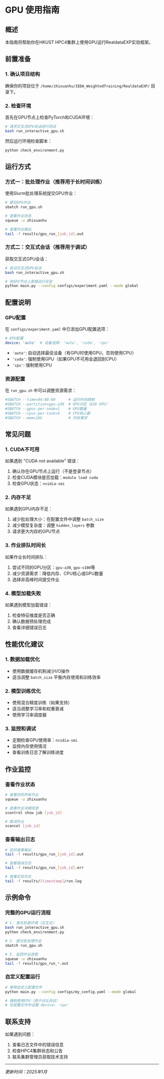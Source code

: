 # GPU 使用指南

## 概述

本指南将帮助你在HKUST HPC4集群上使用GPU运行RealdataEXP实验框架。

## 前置准备

### 1. 确认项目结构

确保你的项目位于 `/home/zhixuanhu/IEDA_WeightedTraining/RealdataEXP/` 目录下。

### 2. 检查环境

首先在GPU节点上检查PyTorch和CUDA环境：

```bash
# 请求交互式GPU会话进行测试
bash run_interactive_gpu.sh
```

然后运行环境检查脚本：

```bash
python check_environment.py
```

## 运行方式

### 方式一：批处理作业（推荐用于长时间训练）

使用Slurm批处理系统提交GPU作业：

```bash
# 提交GPU作业
sbatch run_gpu.sh

# 查看作业状态
squeue -u zhixuanhu

# 查看作业输出
tail -f results/gpu_run_[job_id].out
```

### 方式二：交互式会话（推荐用于调试）

获取交互式GPU会话：

```bash
# 启动交互式GPU会话
bash run_interactive_gpu.sh

# 在GPU节点上直接运行实验
python main.py --config configs/experiment.yaml --mode global
```

## 配置说明

### GPU配置

在 `configs/experiment.yaml` 中已添加GPU配置选项：

```yaml
# GPU配置
device: 'auto'  # 设备选择: 'auto', 'cuda', 'cpu'
```

- `'auto'`: 自动选择最佳设备（有GPU时使用GPU，否则使用CPU）
- `'cuda'`: 强制使用GPU（如果GPU不可用会退回到CPU）
- `'cpu'`: 强制使用CPU

### 资源配置

在 `run_gpu.sh` 中可以调整资源需求：

```bash
#SBATCH --time=04:00:00      # 运行时间限制
#SBATCH --partition=gpu-a30  # GPU分区（A30 GPU）
#SBATCH --gpus-per-node=1    # GPU数量
#SBATCH --cpus-per-task=4    # CPU核心数
#SBATCH --mem=16G            # 内存需求
```

## 常见问题

### 1. CUDA不可用

如果遇到 "CUDA not available" 错误：

1. 确认你在GPU节点上运行（不是登录节点）
2. 检查CUDA模块是否加载：`module load cuda`
3. 检查GPU状态：`nvidia-smi`

### 2. 内存不足

如果遇到GPU内存不足：

1. 减少批处理大小：在配置文件中调整 `batch_size`
2. 减少模型复杂度：调整 `hidden_layers` 参数
3. 请求更大内存的GPU节点

### 3. 作业排队时间长

如果作业长时间排队：

1. 尝试不同的GPU分区：`gpu-a30`, `gpu-v100`等
2. 减少资源需求：降低内存、CPU核心或GPU数量
3. 选择非高峰时间提交作业

### 4. 模型加载失败

如果遇到模型加载错误：

1. 检查特征维度是否正确
2. 确认数据预处理完成
3. 查看详细错误日志

## 性能优化建议

### 1. 数据加载优化

- 使用数据缓存机制减少I/O操作
- 适当调整 `batch_size` 平衡内存使用和训练效率

### 2. 模型训练优化

- 使用混合精度训练（如果支持）
- 适当调整学习率和权重衰减
- 使用学习率调度器

### 3. 监控和调试

- 定期检查GPU使用率：`nvidia-smi`
- 监控内存使用情况
- 查看训练日志了解训练进度

## 作业监控

### 查看作业状态

```bash
# 查看你的所有作业
squeue -u zhixuanhu

# 查看作业详细信息
scontrol show job [job_id]

# 取消作业
scancel [job_id]
```

### 查看输出日志

```bash
# 实时查看输出
tail -f results/gpu_run_[job_id].out

# 查看错误日志
tail -f results/gpu_run_[job_id].err

# 查看实验日志
tail -f results/[timestamp]/run.log
```

## 示例命令

### 完整的GPU运行流程

```bash
# 1. 首先检查环境（交互式）
bash run_interactive_gpu.sh
python check_environment.py

# 2. 提交批处理作业
sbatch run_gpu.sh

# 3. 监控作业进度
squeue -u zhixuanhu
tail -f results/gpu_run_*.out
```

### 自定义配置运行

```bash
# 使用自定义配置文件
python main.py --config configs/my_config.yaml --mode global

# 强制使用CPU（用于对比测试）
# 在配置文件中设置 device: 'cpu'
```

## 联系支持

如果遇到问题：

1. 查看日志文件中的错误信息
2. 检查HPC4集群状态和公告
3. 联系集群管理员获取技术支持

---

*更新时间：2025年1月*